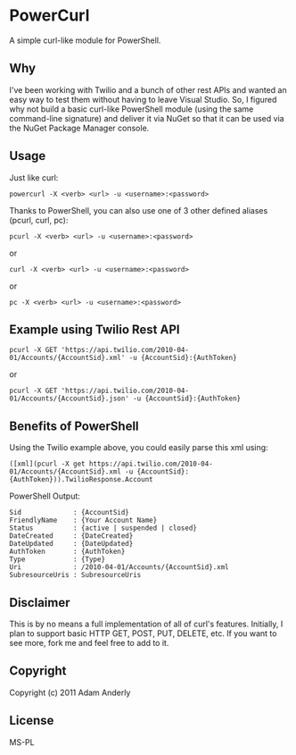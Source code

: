 # PowerCurl

A simple curl-like module for PowerShell.

## Why

I've been working with Twilio and a bunch of other rest APIs and wanted an easy way to test them without having to leave Visual Studio. So, I figured why not build a basic curl-like PowerShell module (using the same command-line signature) and deliver it via NuGet so that it can be used via the NuGet Package Manager console.

## Usage

Just like curl: 

	powercurl -X <verb> <url> -u <username>:<password>
	
Thanks to PowerShell, you can also use one of 3 other defined aliases (pcurl, curl, pc):

	pcurl -X <verb> <url> -u <username>:<password>
	
or

	curl -X <verb> <url> -u <username>:<password>
	
or

	pc -X <verb> <url> -u <username>:<password>

## Example using Twilio Rest API

	pcurl -X GET 'https://api.twilio.com/2010-04-01/Accounts/{AccountSid}.xml' -u {AccountSid}:{AuthToken}

or

	pcurl -X GET 'https://api.twilio.com/2010-04-01/Accounts/{AccountSid}.json' -u {AccountSid}:{AuthToken}

## Benefits of PowerShell

Using the Twilio example above, you could easily parse this xml using:

	([xml](pcurl -X get https://api.twilio.com/2010-04-01/Accounts/{AccountSid}.xml -u {AccountSid}:{AuthToken})).TwilioResponse.Account

PowerShell Output:

	Sid             : {AccountSid}
	FriendlyName    : {Your Account Name}
	Status          : {active | suspended | closed} 
	DateCreated     : {DateCreated}
	DateUpdated     : {DateUpdated}
	AuthToken       : {AuthToken}
	Type            : {Type}
	Uri             : /2010-04-01/Accounts/{AccountSid}.xml
	SubresourceUris : SubresourceUris

## Disclaimer

This is by no means a full implementation of all of curl's features. Initially, I plan to support basic HTTP GET, POST, PUT, DELETE, etc. If you want to see more, fork me and feel free to add to it.

## Copyright

Copyright (c) 2011 Adam Anderly

## License

MS-PL